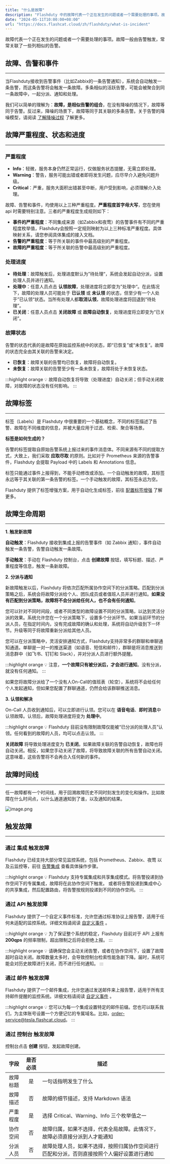 ```yaml
---
title: "什么是故障"
description: "Flashduty 中的故障代表一个正在发生的问题或者一个需要处理的事项。故障一般由告警触发，常常关联了一些列相似的告警。"
date: "2024-05-11T10:00:00+08:00"
url: "https://docs.flashcat.cloud/zh/flashduty/what-is-incident"
---
```


故障代表一个正在发生的问题或者一个需要处理的事项。故障一般由告警触发，常常关联了一些列相似的告警。

## 故障、告警和事件
---

当Flashduty接收到告警事件（比如Zabbix的一条告警通知），系统会自动触发一条告警，而这条告警将会触发一条故障。多条相似的活跃告警，可能会被聚合到同一条故障中，一起分派、通知和处理。

我们可以简单的理解为：**故障，是相似告警的组合**，在没有降噪的情况下，故障等同于告警。反过来，降噪的场景下，故障等同于其关联的多条告警。关于告警的降噪模型，请阅读 [了解降噪过程](doc-4185939) 了解更多。

## 故障严重程度、状态和进度
---

### 严重程度

- **Info**：轻微，服务本身仍然正常运行，仅做服务状态提醒，无需立即处理。
- **Warning**：警告，服务可能出错或者即将发生问题，应尽早介入避免问题升级。
- **Critical**：严重，服务大面积出错甚至中断，用户受到影响，必须理解介入处理。

故障、告警和事件，均使用以上三种严重程度。**严重程度首字母大写**，您在使用 api 时需要特别注意。三者的严重程度生成规则如下：

- **事件的严重程度**：不同集成来源（如Zabbix和夜莺）的告警事件有不同的严重程度枚举值，Flashduty会按照一定规则映射为以上三种标准严重程度。具体映射关系，请您参阅具体集成的接入文档。
- **告警的严重程度**：等于所关联的事件中最高级别的严重程度。
- **故障的严重程度**：等于所关联的告警中最高级别的严重程度。

### 处理进度

- **待处理**：故障触发后，处理进度默认为”待处理“，系统会发起自动分派，设置处理人员并进行通知。
- **处理中**：任意人员点击 **认领故障**，处理进度将立即变为”处理中“。在此情况下，故障的处理人员可能处于 **已认领** 或 **未认领** 的状态，但至少有一个人处于”已认领“状态。当所有处理人都**取消认领**，故障处理进度将回退到“待处理”。
- **已关闭**：任意人员点击 **关闭故障** 或 **故障自动恢复**，处理进度将立即变为“已关闭”。

### 故障状态

告警的状态代表的是故障在原始监控系统中的状态，即“已恢复”或“未恢复”。故障的状态完全由其关联的告警来决定。

- **已恢复**：故障关联的告警均已恢复，故障将自动恢复。
- **未恢复**：故障关联的告警至少有一条未恢复，故障将处于未恢复状态。


:::highlight orange 💡
故障自动恢复将导致（处理进度）自动关闭；但手动关闭故障，对故障的状态没有任何影响。
:::


## 故障标签
---

标签（Labels）是 Flashduty 中很重要的一个基础概念，不同的标签描述了告警、故障在不同维度的信息，并被大量应用于过滤、检索、聚合等场景。

**标签是如何生成的？**

告警的标签提取自原始告警系统上报过来的事件消息体。不同来源有不同的提取方式，大致上，我们采取 **应取尽取** 的原则。比如对于 Prometheus 来源的告警事件，Flashduty 会提取 Payload 中的 Labels 和 Annotations 信息。

标签只能通过事件上报得到，不能手动修改或添加。一个自动触发的故障，其标签永远等于其关联的第一条告警的标签。一个手动触发的故障，其标签永远为空。

Flashduty 提供了标签增强方案，用于自动化生成标签，前往 [配置标签增强](http://docs.flashcat.cloud/zh/flashduty/label-enrichment-settings) 了解更多。

## 故障生命周期
---

**1. 触发新故障**

**自动触发**：Flashduty 接收到集成上报的告警事件（如 Zabbix 通知），事件自动触发一条告警，告警自动触发一条故障。

**手动触发**：手动在 Flashduty 控制台，点击 **创建故障** 按钮，填写标题、描述、严重程度等信息，触发一条新故障。

**2. 分派与通知**

新故障触发以后，Flashduty 将依次匹配所属协作空间下的分派策略。匹配到分派策略之后，系统会将故障分派给个人、团队成员或者值班人员并进行通知。**如果没有匹配到分派策略，故障将不会分派给任何人，也不会有任何通知**。

您可以针对不同时间段，或者不同类型的故障设置不同的分派策略，以达到灵活分派的效果。系统允许您在一个分派策略下，设置多个分派环节。如果当前环节的分派人员，在指定时间内，没有完成故障的确认和处理，系统将自动升级到下一环节。升级等同于将故障重新分派给其他人员。

您可以在分派策略中，灵活安排通知方式，Flashduty支持非常多的群聊和单聊通知通道。单聊是一对一的推送渠道（如语音、短信和邮件），群聊是将消息推送到消息群中（如飞书、钉钉和 Slack），并对分派人员进行额外提醒。

:::highlight orange 💡 
注意，**一个故障只有被分派后，才会进行通知**。没有分派，就没有任何通知。
:::

如果您将故障分派给了一个没有人On-Call的值班表（轮空），系统将不会给任何个人发起通知，但如果您配置了群聊通道，仍然会给该群聊推送消息。

**3. 认领和解决**

On-Call 人员收到通知后，可以立即进行认领。您可以在 **语音电话**、**即时消息**中认领故障。认领后，故障处理进度将变为 **处理中**。

:::highlight orange 💡 
Flashduty 目前没有限制故障仅能被“已分派的处理人员”认领。任何看到的故障的人员，均可以点击认领。
:::

**关闭故障** 将导致处理进度变为 **已关闭**。如果故障关联的告警自动恢复，故障也将自动关闭。相反，如果您手动关闭了故障，将导致故障关联的所有告警自动关闭。这意味着，这些告警将不会再合入任何新的事件。


## 故障时间线
---

任一故障都有一个时间线，用于回溯故障历史不同时刻发生的变化和操作。比如故障在什么时间点，以什么通道通知到了谁，以及通知的结果。

![image.png](https://download.flashcat.cloud/flashduty/kb/timeline.png)

## 触发故障
---

### 通过 集成 触发故障

Flashduty 已经支持大部分常见监控系统，包括 Prometheus、Zabbix、夜莺 以及云监控等，前往 [告警集成](https://docs.flashcat.cloud/zh/flashduty/nightingale-integration-guide) 查看具体操作步骤。 

:::highlight orange 💡 
Flashduty 支持专属集成和共享集成模式。将告警投递到协作空间下的专属集成，故障将在此协作空间下触发。
或者将告警投递到集成中心的共享集成，然后配置路由，将告警按规则投递到不同的协作空间。
:::

### 通过 API 触发故障

Flashduty 提供了一个自定义事件标准，允许您通过标准协议上报告警，适用于任何未适配的监控系统。详细文档请阅读 [自定义事件](https://docs.flashcat.cloud/zh/flashduty/custom-alert-integration-guide) 。

:::highlight orange 💡 
为了保证整个系统的稳定，Flashduty 目前对于 API 上报有 **200qps** 的频率限制，超出限制之后将会拒绝上报。
:::

:::highlight orange 💡 
请确保您会主动关闭告警，或者在协作空间下，设置了故障超时自动关闭。故障数量太多时，会导致控制台检索性能急剧下降。届时，系统可能会对历史故障进行关闭，而不进行任何通知。
:::

### 通过 邮件 触发故障

Flashduty 提供了一个邮件集成，允许您通过发送邮件来上报告警，适用于所有支持邮件提醒的监控系统。详细文档请阅读 [自定义事件](https://docs.flashcat.cloud/zh/flashduty/email-integration-guide) 。

:::highlight orange 💡 
您可以为每一个集成设置特定的邮件前缀。您也可以联系我们，为主体账号设置一个方便记忆的专属域名。比如，order-service@tesla.flashcat.cloud。
:::


### 通过 控制台 触发故障

控制台点击 **创建** 按钮，发起故障创建。

| 字段 | 是否必须 | 描述 |
| :---: | :---:   | ---- |
| 故障标题 | 是 | 一句话指明发生了什么 |
| 故障描述 | 否 | 故障的细节描述，支持 Markdown 语法 |
| 严重程度 | 是 | 选择 Critical、Warning、Info 三个枚举值之一 |
| 协作空间 | 否 | 故障归属，如果不选择，代表全局故障。此情况下，故障必须直接分派到人才能通知 |
| 分派人员 | 否 | 故障处理人员，如果不选择，按照归属协作空间进行匹配和分派，否则直接按照个人偏好设置进行通知 |


